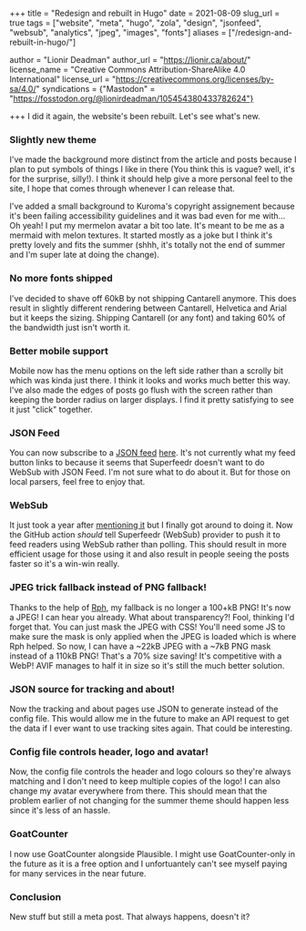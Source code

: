 +++
title = "Redesign and rebuilt in Hugo"
date = 2021-08-09
slug_url = true
tags = ["website", "meta", "hugo", "zola", "design", "jsonfeed", "websub", "analytics", "jpeg", "images", "fonts"]
aliases = ["/redesign-and-rebuilt-in-hugo/"]

author = "Lionir Deadman"
author_url = "https://lionir.ca/about/"
license_name = "Creative Commons Attribution-ShareAlike 4.0 International"
license_url = "https://creativecommons.org/licenses/by-sa/4.0/"
syndications = {"Mastodon" = "https://fosstodon.org/@lionirdeadman/105454380433782624"}

+++
I did it again, the website's been rebuilt. Let's see what's new.
<!--more-->

### Slightly new theme

I've made the background more distinct from the article and posts because I plan to put symbols of things I like in there (You think this is vague? well, it's for the surprise, silly!). I think it should help give a more personal feel to the site, I hope that comes through whenever I can release that.

I've added a small background to Kuroma's copyright assignement because it's been failing accessibility guidelines and it was bad even for me with... Oh yeah! I put my mermelon avatar a bit too late. It's meant to be me as a mermaid with melon textures. It started mostly as a joke but I think it's pretty lovely and fits the summer (shhh, it's totally not the end of summer and I'm super late at doing the change).

### No more fonts shipped

I've decided to shave off 60kB by not shipping Cantarell anymore. This does result in slightly different rendering between Cantarell, Helvetica and Arial but it keeps the sizing. Shipping Cantarell (or any font) and taking 60% of the bandwidth just isn't worth it.

### Better mobile support

Mobile now has the menu options on the left side rather than a scrolly bit which was kinda just there. I think it looks and works much better this way. I've also made the edges of posts go flush with the screen rather than keeping the border radius on larger displays. I find it pretty satisfying to see it just "click" together.

### JSON Feed

You can now subscribe to a [JSON feed](jsonfeed.org/) [here](/feed.json). It's not currently what my feed button links to because it seems that Superfeedr doesn't want to do WebSub with JSON Feed. I'm not sure what to do about it. But for those on local parsers, feel free to enjoy that.

### WebSub

It just took a year after [mentioning it](/2020-10-21/) but I finally got around to doing it. Now the GitHub action *should* tell Superfeedr (WebSub) provider to push it to feed readers using WebSub rather than polling. This should result in more efficient usage for those using it and also result in people seeing the posts faster so it's a win-win really.

### JPEG trick fallback instead of PNG fallback!

Thanks to the help of [Rph](https://rph.space/), my fallback is no longer a 100+kB PNG! It's now a JPEG! I can hear you already. What about transparency?! Fool, thinking I'd forget that. You can just mask the JPEG with CSS! You'll need some JS to make sure the mask is only applied when the JPEG is loaded which is where Rph helped. So now, I can have a ~22kB JPEG with a ~7kB PNG mask instead of a 110kB PNG! That's a 70% size saving! It's competitive with a WebP! AVIF manages to half it in size so it's still the much better solution.

### JSON source for tracking and about!

Now the tracking and about pages use JSON to generate instead of the config file. This would allow me in the future to make an API request to get the data if I ever want to use tracking sites again. That could be interesting.

### Config file controls header, logo and avatar!

Now, the config file controls the header and logo colours so they're always matching and I don't need to keep multiple copies of the logo! I can also change my avatar everywhere from there. This should mean that the problem earlier of not changing for the summer theme should happen less since it's less of an hassle.

### GoatCounter

I now use GoatCounter alongside Plausible. I might use GoatCounter-only in the future as it is a free option and I unfortuantely can't see myself paying for many services in the near future.

### Conclusion

New stuff but still a meta post. That always happens, doesn't it?
